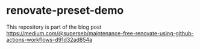 # renovate-preset-demo

This repository is part of the blog post https://medium.com/@superseb/maintenance-free-renovate-using-github-actions-workflows-d91d32ad854a
